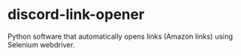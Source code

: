 # discord-link-opener
Python software that automatically opens links (Amazon links) using Selenium webdriver. 
